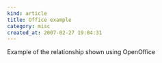 ```yaml
--- 
kind: article
title: Office example
category: misc
created_at: 2007-02-27 19:04:31
---
```

Example of the relationship shown using OpenOffice
